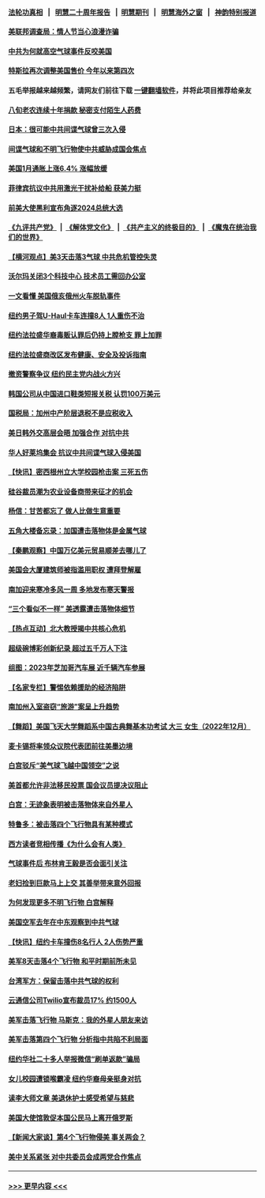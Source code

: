 #### [法轮功真相](https://github.com/gfw-breaker/truth/blob/master/README.md?t=0) &nbsp;&nbsp;|&nbsp;&nbsp; [明慧二十周年报告](https://github.com/gfw-breaker/mh-reports/blob/master/README.md?t=0) &nbsp;&nbsp;|&nbsp;&nbsp;[明慧期刊](https://github.com/gfw-breaker/mh-qikan) &nbsp;&nbsp;|&nbsp;&nbsp; [明慧海外之窗](https://github.com/gfw-breaker/mh-news/blob/master/README.md?t=0) &nbsp;&nbsp;|&nbsp;&nbsp; [神韵特别报道](https://github.com/gfw-breaker/mh-news/blob/master/shenyun.md?t=0)
#### [美联邦调查局：情人节当心浪漫诈骗](../pages/nsc412/n13929381.md?t=02150643) 
#### [中共为何就高空气球事件反咬美国](../pages/nsc412/n13929775.md?t=02150643) 
#### [特斯拉再次调整美国售价 今年以来第四次](../pages/nsc412/n13929751.md?t=02150643) 
#### 五毛举报越来越频繁，请网友们前往下载 [一键翻墙软件](https://github.com/gfw-breaker/ssr-accounts)，并将此项目推荐给亲友
#### [八旬老农连续十年捐款 秘密支付陌生人药费](../pages/nsc412/n13929412.md?t=02150643) 
#### [日本：很可能中共间谍气球曾三次入侵](../pages/nsc412/n13929753.md?t=02150643) 
#### [间谍气球和不明飞行物使中共威胁成国会焦点](../pages/nsc412/n13929720.md?t=02150643) 
#### [美国1月通胀上涨6.4% 涨幅放缓](../pages/nsc412/n13929732.md?t=02150643) 
#### [菲律宾抗议中共用激光干扰补给船 获美力挺](../pages/nsc412/n13929657.md?t=02150643) 
#### [前美大使黑利宣布角逐2024总统大选](../pages/nsc412/n13929672.md?t=02150643) 
#### [《九评共产党》](https://github.com/begood0513/9ping.md/blob/master/README.md) &nbsp;|&nbsp; [《解体党文化》](../../../../jtdwh.md/blob/master/README.md)  &nbsp;|&nbsp; [《共产主义的终极目的》](../../../../gczydzjmd.md/blob/master/README.md) &nbsp;|&nbsp; [《魔鬼在统治我们的世界》](../../../../mgztzwmdsj.md/blob/master/README.md) 
#### [【横河观点】美3天击落3气球 中共危机管控失灵](../pages/nsc412/n13929694.md?t=02150643) 
#### [沃尔玛关闭3个科技中心 技术员工需回办公室](../pages/nsc412/n13929474.md?t=02150643) 
#### [一文看懂 美国俄亥俄州火车脱轨事件](../pages/nsc412/n13929399.md?t=02150643) 
#### [纽约男子驾U-Haul卡车连撞8人 1人重伤不治](../pages/nsc412/n13929383.md?t=02150643) 
#### [纽约法拉盛华裔毒贩认罪后仍持上膛枪支 罪上加罪](../pages/nsc412/n13929386.md?t=02150643) 
#### [纽约法拉盛商改区发布健康、安全及投诉指南](../pages/nsc412/n13929349.md?t=02150643) 
#### [撤资警察争议 纽约民主党内战火方兴](../pages/nsc412/n13929368.md?t=02150643) 
#### [韩国公司从中国进口鞋类短报关税 认罚100万美元](../pages/nsc412/n13929373.md?t=02150643) 
#### [国税局：加州中产阶层退税不是应税收入](../pages/nsc412/n13929394.md?t=02150643) 
#### [美日韩外交高层会晤 加强合作 对抗中共](../pages/nsc412/n13929342.md?t=02150643) 
#### [华人好莱坞集会 抗议中共间谍气球入侵美国](../pages/nsc412/n13929380.md?t=02150643) 
#### [【快讯】密西根州立大学校园枪击案 三死五伤](../pages/nsc412/n13929314.md?t=02150643) 
#### [硅谷裁员潮为农业设备商带来征才的机会](../pages/nsc412/n13929220.md?t=02150643) 
#### [杨信：甘苦都忘了 做人比做生意重要](../pages/nsc412/n13929296.md?t=02150643) 
#### [五角大楼备忘录：加国遭击落物体是金属气球](../pages/nsc412/n13929225.md?t=02150643) 
#### [【秦鹏观察】中国万亿美元贸易顺差去哪儿了](../pages/nsc412/n13929231.md?t=02150643) 
#### [美国会大厦建筑师被指滥用职权 遭拜登解雇](../pages/nsc412/n13929178.md?t=02150643) 
#### [南加迎来寒冷多风一周 多地发布寒天警报](../pages/nsc412/n13929230.md?t=02150643) 
#### [“三个看似不一样” 美透露遭击落物体细节](../pages/nsc412/n13929144.md?t=02150643) 
#### [【热点互动】北大教授揭中共核心危机](../pages/nsc412/n13929201.md?t=02150643) 
#### [超级碗博彩创新纪录 超过五千万人下注](../pages/nsc412/n13929211.md?t=02150643) 
#### [组图：2023年芝加哥汽车展 近千辆汽车参展](../pages/nsc412/n13928736.md?t=02150643) 
#### [【名家专栏】警惕依赖援助的经济陷阱](../pages/nsc412/n13928980.md?t=02150643) 
#### [南加州入室盗窃“旅游”案呈上升趋势](../pages/nsc412/n13929212.md?t=02150643) 
#### [【舞蹈】美国飞天大学舞蹈系中国古典舞基本功考试 大三 女生（2022年12月）](../pages/nsc412/n13929120.md?t=02150643) 
#### [麦卡锡将率领众议院代表团前往美墨边境](../pages/nsc412/n13929164.md?t=02150643) 
#### [白宫驳斥“美气球飞越中国领空”之说](../pages/nsc412/n13929008.md?t=02150643) 
#### [美首都允许非法移民投票 国会议员提决议阻止](../pages/nsc412/n13929076.md?t=02150643) 
#### [白宫：无迹象表明被击落物体来自外星人](../pages/nsc412/n13929169.md?t=02150643) 
#### [特鲁多：被击落四个飞行物具有某种模式](../pages/nsc412/n13929150.md?t=02150643) 
#### [西方读者竞相传播《为什么会有人类》](../pages/nsc412/n13929072.md?t=02150643) 
#### [气球事件后 布林肯王毅是否会面引关注](../pages/nsc412/n13929115.md?t=02150643) 
#### [老妇捡到巨款马上上交 其善举带来意外回报](../pages/nsc412/n13928712.md?t=02150643) 
#### [为何发现更多不明飞行物 白宫解释](../pages/nsc412/n13929133.md?t=02150643) 
#### [美国空军去年在中东观察到中共气球](../pages/nsc412/n13929116.md?t=02150643) 
#### [【快讯】纽约卡车撞伤8名行人 2人伤势严重](../pages/nsc412/n13929136.md?t=02150643) 
#### [美军8天击落4个飞行物 和平时期前所未见](../pages/nsc412/n13929022.md?t=02150643) 
#### [台湾军方：保留击落中共气球的权利](../pages/nsc412/n13929055.md?t=02150643) 
#### [云通信公司Twilio宣布裁员17% 约1500人](../pages/nsc412/n13928417.md?t=02150643) 
#### [美军击落飞行物 马斯克：我的外星人朋友来访](../pages/nsc412/n13929050.md?t=02150643) 
#### [美军击落第四个飞行物 分析指中共陷不利局面](../pages/nsc412/n13929025.md?t=02150643) 
#### [纽约华社二十多人举报微信“刷单返款”骗局](../pages/nsc412/n13928572.md?t=02150643) 
#### [女儿校园遭锁喉霸凌 纽约华裔母亲挺身对抗](../pages/nsc412/n13928599.md?t=02150643) 
#### [读李大师文章 美退休护士感受希望与慈悲](../pages/nsc412/n13928299.md?t=02150643) 
#### [美国大使馆敦促本国公民马上离开俄罗斯](../pages/nsc412/n13928935.md?t=02150643) 
#### [【新闻大家谈】第4个飞行物侵美 事关两会？](../pages/nsc412/n13928592.md?t=02150643) 
#### [美中关系紧张 对中共委员会成两党合作焦点](../pages/nsc412/n13928691.md?t=02150643) 

----
#### [ >>> 更早内容 <<< ](../indexes/nsc412-earlier.md)
